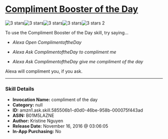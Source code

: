 # [Compliment Booster of the Day](http://alexa.amazon.com/#skills/amzn1.ask.skill.585506b1-d0d0-46be-958b-000075f443ad)
![3 stars](../../images/ic_star_black_18dp_1x.png)![3 stars](../../images/ic_star_black_18dp_1x.png)![3 stars](../../images/ic_star_black_18dp_1x.png)![3 stars](../../images/ic_star_border_black_18dp_1x.png)![3 stars](../../images/ic_star_border_black_18dp_1x.png) 2

To use the Compliment Booster of the Day skill, try saying...

* *Alexa Open ComplimentoftheDay*

* *Alexa Ask ComplimentoftheDay to compliment me*

* *Alexa Ask ComplimentoftheDay give me compliment of the day*

Alexa will compliment you, if you ask.

***

### Skill Details

* **Invocation Name:** compliment of the day
* **Category:** null
* **ID:** amzn1.ask.skill.585506b1-d0d0-46be-958b-000075f443ad
* **ASIN:** B01M5LAZNE
* **Author:** Kristine Nguyen
* **Release Date:** November 16, 2016 @ 03:06:05
* **In-App Purchasing:** No
